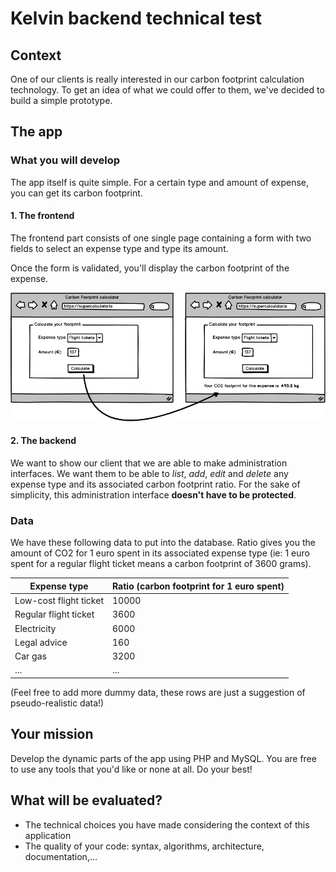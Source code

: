 # Kelvin backend technical test

## Context

One of our clients is really interested in our carbon footprint calculation technology. To get an idea of what we could offer to them, we've decided to build a simple prototype.

## The app

### What you will develop

The app itself is quite simple. For a certain type and amount of expense, you can get its carbon footprint.

#### 1. The frontend

The frontend part consists of one single page containing a form with two fields to select an expense type and type its amount.

Once the form is validated, you'll display the carbon footprint of the expense.

![Wireframe #1](wireframe-1.png)

#### 2. The backend

We want to show our client that we are able to make administration interfaces. We want them to be able to _list_, _add_, _edit_ and _delete_ any expense type and its associated carbon footprint ratio.
For the sake of simplicity, this administration interface **doesn't have to be protected**.

### Data

We have these following data to put into the database. Ratio gives you the amount of CO2 for 1 euro spent in its associated expense type (ie: 1 euro spent for a regular flight ticket means a carbon footprint of 3600 grams).

Expense type | Ratio (carbon footprint for 1 euro spent)
------------ | -------------
Low-cost flight ticket | 10000
Regular flight ticket | 3600
Electricity | 6000
Legal advice | 160
Car gas|3200
...|...

(Feel free to add more dummy data, these rows are just a suggestion of pseudo-realistic data!)

## Your mission

Develop the dynamic parts of the app using PHP and MySQL. You are free to use any tools that you'd like or none at all. Do your best!

## What will be evaluated?

* The technical choices you have made considering the context of this application
* The quality of your code: syntax, algorithms, architecture, documentation,...